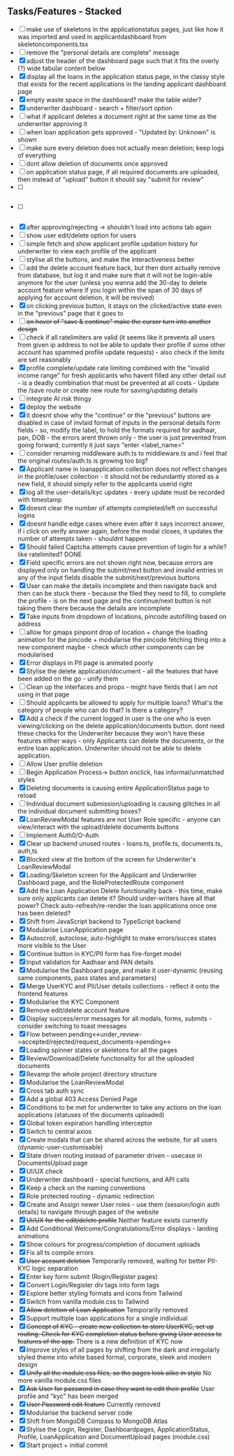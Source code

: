 ## Tasks/Features - Stacked

- [ ] make use of skeletons in the applicationstatus pages, just like how it was imported and used in applicantdashboard from skeletoncomponents.tsx
- [ ] remove the "personal details are complete" message
- [x] adjust the header of the dashboard page such that it fits the overly (?) wide tabular content below
- [x] display all the loans in the application status page, in the classy style that exists for the recent applications in the landing applicant dashboard page 
- [x] empty waste space in the dashboard? make the table wider?
- [X] underwriter dashboard - search + filter/sort option
- [ ] what if applicant deletes a document right at the same time as the underwriter approving it
- [ ] when loan application gets approved - "Updated by: Unknown" is shown
- [ ] make sure every deletion does not actually mean deletion; keep logs of everything
- [ ] dont allow deletion of documents once approved
- [ ] on application status page, if all required documents are uploaded, then instead of "upload" button it should say "submit for review"
- [ ] ~~~document storage`~~~
- [ ] ~~~document view/download fetch api call~~~
- [x] after approving/rejecting -> shouldn't load into actions tab again
- [ ] show user edit/delete option for users
- [ ] simple fetch and show applicant profile updation history for underwriter to view each profile of the applicant
- [ ] stylise all the buttons, and make the interactiveness better
- [ ] add the delete account feature back, but then dont actually remove from database, but log it and make sure that it will not be login-able anymore for the user (unless you wanna add the 30-day to delete account feature where if you login within the span of 30 days of applying for account deletion, it will be revived)
- [x] on clicking previous button, it stays on the clicked/active state even in the "previous" page that it goes to
- [ ] ~~on hover of "save & continue" make the cursor turn into another design~~
- [ ] check if all ratelimiters are valid (it seems like it prevents all users from given ip address to not be able to update their profile if some other account has spammed profile update requests) - also check if the limits are set reasonably
- [x] profile complete/update rate limiting combined with the "invalid income range" for fresh applicants who havent filled any other detail out - is a deadly combination that must be prevented at all costs - Update the /save route or create new route for saving/updating details
- [ ] integrate AI risk thingy
- [x] deploy the website
- [x] it doesnt show why the "continue" or the "previous" buttons are disabled in case of invlaid format of inputs in the personal details form fields - so, modify the label, to hold the formats required for aadhaar, pan, DOB - the errors arent thrown only - the user is just prevented from going forward; currently it just says "enter <label_name>"
- [ ] consider renaming middleware auth.ts to middleware.ts and i feel that the original routes/auth.ts is growing too big?
- [x] Applicant name in loanapplication collection does not reflect changes in the profile/user collection - it should not be redundantly stored as a new field, it should simply refer to the applicants userid right
- [x] log all the user-details/kyc updates - every update must be recorded with timestamp
- [x] doesnt clear the number of attempts completed/left on successful logins
- [x] doesnt handle edge cases where even after it says incorrect answer, if i click on verify answer again, before the modal closes, it updates the number of attempts taken - shouldnt happen
- [X] Should failed Captcha attempts cause prevention of login for a while? like ratelimited? DONE
- [x] Field specific errors are not shown right now, because errors are displayed only on handling the submit/next button and invalid entries in any of the input fields disable the submit/next/previous buttons
- [x] User can make the details incomplete and then navigate back and then can be stuck there - because the filed they need to fill, to complete the profile - is on the next page and the continue/next button is not taking them there because the details are incomplete
- [x] Take inputs from dropdown of locations, pincode autofilling based on address
- [ ] allow for gmaps pinpoint drop of location + change the loading animation for the pincode + modularise the pincode fetching thing into a new component maybe - check which other components can be modularised
- [x] Error displays in PII page is animated poorly
- [x] Stylise the delete application/document - all the features that have been added on the go - unify them
- [ ] Clean up the interfaces and props - might have fields that I am not using in that page
- [ ] Should applicants be allowed to apply for multiple loans? What's the category of people who can do that? Is there a category?
- [x] Add a check if the current logged in user is the one who is even viewing/clicking on the delete application/documents button. dont need these checks for the Underwriter because they won't have these features either ways - only Applicants can delete the documents, or the entire loan application. Underwriter should not be able to delete application.
- [ ] Allow User profile deletion
- [ ] Begin Application Process-> button onclick, has informal/unmatched styles
- [x] Deleting documents is causing entire ApplicationStatus page to reload
- [ ] Individual document submission/uploading is causing glitches in all the individual document submitting boxes?
- [x] LoanReviewModal features are not User Role specific - anyone can view/interact with the upload/delete documents buttons
- [ ] Implement Auth0/O-Auth
- [x] Clear up backend unused routes - loans.ts, profile.ts, documents.ts, auth,ts
- [x] Blocked view at the bottom of the screen for Underwriter's LoanReviewModal
- [x] Loading/Skeleton screen for the Applicant and Underwriter Dashboard page, and the RoleProtectedRoute component
- [x] Add the Loan Application Delete functionality back - this time, make sure only applicants can delete it? Should under-writers have all that power? Check auto-refresh/re-render the loan applications once one has been deleted?
- [x] Shift from JavaScript backend to TypeScript backend
- [x] Modularise LoanApplication page
- [x] Autoscroll, autoclose, auto-highlight to make errors/succes states more visible to the User
- [x] Continue button in KYC/PII form has fire-forget model 
- [x] Input validation for Aadhaar and PAN details
- [x] Modularise the Dashboard page, and make it user-dynamic (reusing same components, pass states and parameters)
- [x] Merge UserKYC and PII/User details collections - reflect it onto the frontend features
- [x] Modularise the KYC Component
- [x] Remove edit/delete account feature
- [x] Display success/error messages for all modals, forms, submits - consider switching to toast messages
- [x] Flow between pending<->under_review->accepted/rejected/request_documents->pending<->
- [x] Loading spinner states or skeletons for all the pages
- [x] Review/Download/Delete functionality for all the uploaded documents
- [x] Revamp the whole project directory structure
- [x] Modularise the LoanReviewModal
- [x] Cross tab auth sync
- [x] Add a global 403 Access Denied Page
- [x] Conditions to be met for underwriter to take any actions on the loan applications (statuses of the documents uploaded)
- [x] Global token expiration handling interceptor
- [x] Switch to central axios
- [x] Create modals that can be shared across the website, for all users (dynamic-user-customisable)
- [x] State driven routing instead of parameter driven - usecase in DocumentsUpload page
- [x] UI/UX check
- [x] Underwriter dashboard - special functions, and API calls
- [x] Keep a check on the naming conventions
- [x] Role protected routing - dynamic redirection
- [x] Create and Assign newer User roles - use them (session/login auth details) to navigate through pages of the website
- [x] ~~UI/UX for the edit/delete profile~~ Neither feature exists currently
- [x] Add Conditional Welcome/Congratulations/Error displays - landing animations
- [x] Show colours for progress/completion of document uploads
- [x] Fix all ts compile errors
- [x] ~~User account deletion~~ Temporarily removed, waiting for better PII-KYC logic separation
- [x] Enter key form submit (Rogin/Register pages)
- [x] Convert Login/Register div tags into form tags
- [x] Explore better styling formats and icons from Tailwind
- [x] Switch from vanilla module.css to Tailwind
- [x] ~~Allow deletion of Loan Application~~ Temporarily removed
- [x] Support multiple loan applications for a single individual
- [x] ~~Concept of KYC - create new collection to store UserKYC, set up routing. Check for KYC completion status before giving User access to features of the app.~~ There is a new definition of KYC now
- [x] Improve styles of all pages by shifting from the dark and irregularly styled theme into white based formal, corporate, sleek and modern design
- [x] ~~Unify all the module.css files, so the pages look alike in style~~ No more vanilla module.css files
- [x] ~~Ask User for password in case they want to edit their profile~~ User profile and "kyc" has been merged
- [x] ~~User Password edit feature~~ Currently removed
- [x] Modularise the backend server code
- [x] Shift from MongoDB Compass to MongoDB Atlas
- [x] Stylise the Login, Register, Dashboardpages, ApplicationStatus, Profile, LoanApplication and DocumentUpload pages (module.css)
- [X] Start project + initial commit